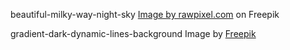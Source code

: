 <p> beautiful-milky-way-night-sky  <a href="https://www.freepik.com/free-photo/beautiful-milky-way-night-sky_18667464.htm#query=presentation%20background&position=1&from_view=keyword"> Image by rawpixel.com</a> on Freepik
</p>

<p> 
gradient-dark-dynamic-lines-background
Image by <a href="https://www.freepik.com/free-vector/gradient-dark-dynamic-lines-background_15151454.htm#page=2&query=presentation%20background&position=5&from_view=keyword">Freepik</a>
</p>